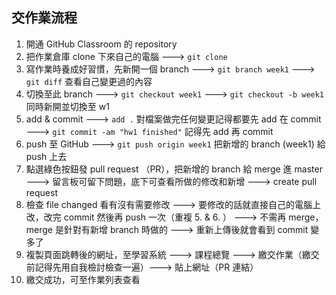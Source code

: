 ## 交作業流程
1. 開通 GitHub Classroom 的 repository
2. 把作業倉庫 clone 下來自己的電腦
    ---> ```git clone``` 
3. 寫作業時養成好習慣，先新開一個 branch
    ---> ```git branch week1```
    ---> ```git diff``` 查看自己變更過的內容
4. 切換至此 branch
    ---> ```git checkout week1```
    ---> ```git checkout -b week1``` 同時新開並切換至 w1
5. add & commit
    ---> `add .` 
    對檔案做完任何變更記得都要先 add 在 commit
    ---> ```git commit -am "hw1 finished"``` 記得先 add 再 commit
6. push 至 GitHub
    ---> ```git push origin week1``` 把新增的 branch (week1) 給 push 上去
7. 點選綠色按鈕發 pull request （PR），把新增的 branch 給 merge 進 master
    ---> 留言板可留下問題，底下可查看所做的修改和新增
    ---> create pull request
8. 檢查 file changed 看有沒有需要修改
    ---> 要修改的話就直接自己的電腦上改，改完 commit 然後再 push 一次（重複 5. & 6. ）
    ---> 不需再 merge，merge 是針對有新增 branch 時做的
    ---> 重新上傳後就會看到 commit 變多了
10. 複製頁面跳轉後的網址，至學習系統 ---> 課程總覽 ---> 繳交作業（繳交前記得先用自我檢討檢查一遍）---> 貼上網址（PR 連結）
11. 繳交成功，可至作業列表查看